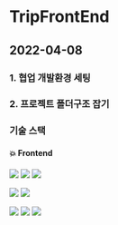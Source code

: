 # TripFrontEnd

## 2022-04-08 
### 1. 협업 개발환경 세팅
### 2. 프로젝트 폴더구조 잡기

### 기술 스택

#### :boom: Frontend

<img src="https://img.shields.io/badge/React-61DAFB?style=flat-square&logo=React&logoColor=white"/> <img src="https://img.shields.io/badge/Redux(actions, thunk, immer)-764ABC?style=flat-square&logo=Redux&logoColor=white"/> <img src="https://img.shields.io/badge/Axios-56347C?style=flat-square&logo=Axios&logoColor=white"/>

<img src="https://img.shields.io/badge/styled-components-DB7093?style=flat-square&logo=styled-components&logoColor=white"/> <img src="https://img.shields.io/badge/MUI-007FFF?style=flat-square&logo=MUI&logoColor=white"/> 

<img src="https://img.shields.io/badge/SockJS-010101?style=flat-square&logo=SockJS&logoColor=white"/> <img src="https://img.shields.io/badge/StompJS-010101?style=flat-square&logo=StompJS&logoColor=white"/> <img src="https://img.shields.io/badge/AWS s3-FF9900?style=flat-square&logo=AWS Amplify&logoColor=white"/>
